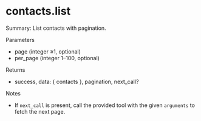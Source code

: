 # contacts.list

Summary: List contacts with pagination.

Parameters
- page (integer ≥1, optional)
- per_page (integer 1–100, optional)

Returns
- success, data: { contacts }, pagination, next_call?

Notes
- If `next_call` is present, call the provided tool with the given `arguments` to fetch the next page.
